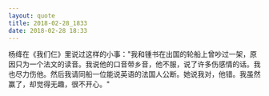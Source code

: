 ```yaml
---
layout: quote
title: 2018-02-28_1833
date: 2018-02-28 18:33
---
```


杨绛在《我们仨》里说过这样的小事："我和锺书在出国的轮船上曾吵过一架，原因只为一个法文的读音。我说他的口音带乡音，他不服，说了许多伤感情的话。我也尽力伤他。然后我请同船一位能说英语的法国人公断。她说我对，他错。我虽然赢了，却觉得无趣，很不开心。"